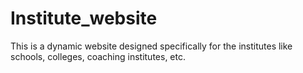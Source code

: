 # Institute_website
This is a dynamic website designed specifically for the institutes like schools, colleges, coaching institutes, etc.
